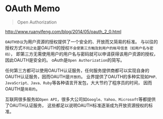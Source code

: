 # OAuth Memo


> Open Authorization


http://www.ruanyifeng.com/blog/2014/05/oauth_2_0.html


`OAUTH协议`为用户资源的授权提供了一个安全的、开放而又简易的标准。
与以往的授权方式`不同之处`是OAUTH的授权`不会使第三方触及到用户的帐号信息（如用户名与密码）`，
即第三方无需使用用户的用户名与密码就可以申请获得该用户资源的授权，因此OAUTH是安全的。
oAuth是`Open Authorization`的简写。


任何第三方都可以使用OAUTH认证服务，任何服务提供商都可以实现自身的OAUTH认证服务，因而OAUTH是`开放的`。
业界提供了OAUTH的多种实现如`PHP、JavaScript、Java、Ruby`等各种语言开发包，大大节约了程序员的时间，
因而OAUTH是`简易的`。

互联网很多服务如`Open API`，很多大公司如`Google、Yahoo、Microsoft`等都提供了OAUTH认证服务，
这些都足以说明OAUTH标准逐渐成为开放资源授权的标准。



